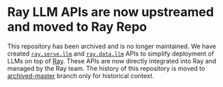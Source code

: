 # Ray LLM APIs are now upstreamed and moved to Ray Repo

This repository has been archived and is no longer maintained. We have created [`ray.serve.llm`](https://docs.ray.io/en/master/serve/api/index.html#llm-api) and [`ray.data.llm`](https://docs.ray.io/en/master/data/api/llm.html) APIs to simplify deployment of LLMs on top of [Ray](https://docs.ray.io/en/latest/). These APIs are now directly integrated into Ray and managed by the Ray team. The history of this repository is moved to [archived-master](https://github.com/ray-project/ray-llm/tree/archived-master) branch only for historical context.
